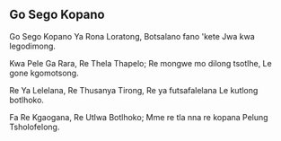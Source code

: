 ## Go Sego Kopano

Go Sego Kopano Ya Rona Loratong,
Botsalano fano 'kete Jwa kwa legodimong.

Kwa Pele Ga Rara, Re Thela Thapelo;
Re mongwe mo dilong tsotlhe, Le gone kgomotsong.

Re Ya Lelelana, Re Thusanya Tirong,
Re ya futsafalelana Le kutlong botlhoko.

Fa Re Kgaogana, Re Utlwa Botlhoko;
Mme re tla nna re kopana Pelung Tsholofelong.

